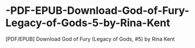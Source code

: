 # -PDF-EPUB-Download-God-of-Fury-Legacy-of-Gods-5-by-Rina-Kent
[PDF/EPUB] Download God of Fury (Legacy of Gods, #5) by Rina Kent
